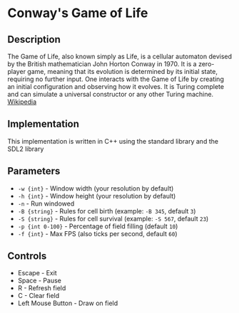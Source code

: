 # Conway's Game of Life

## Description
The Game of Life, also known simply as Life, is a cellular automaton devised by the British mathematician John Horton Conway in 1970. It is a zero-player game, meaning that its evolution is determined by its initial state, requiring no further input. One interacts with the Game of Life by creating an initial configuration and observing how it evolves. It is Turing complete and can simulate a universal constructor or any other Turing machine.
[Wikipedia](https://en.wikipedia.org/wiki/Conway%27s_Game_of_Life)

## Implementation
This implementation is written in C++ using the standard library and the SDL2 library

## Parameters
+ `-w {int}` - Window width (your resolution by default)
+ `-h {int}` - Window height (your resolution by default)
+ `-n` - Run windowed
+ `-B {string}` - Rules for cell birth (example: `-B 345`, default `3`)
+ `-S {string}` - Rules for cell survival (example: `-S 567`, default `23`)
+ `-p {int 0-100}` - Percentage of field filling (default `10`)
+ `-f {int}` - Max FPS (also ticks per second, default `60`)


## Controls
+ Escape - Exit
+ Space - Pause
+ R - Refresh field
+ C - Clear field
+ Left Mouse Button - Draw on field

